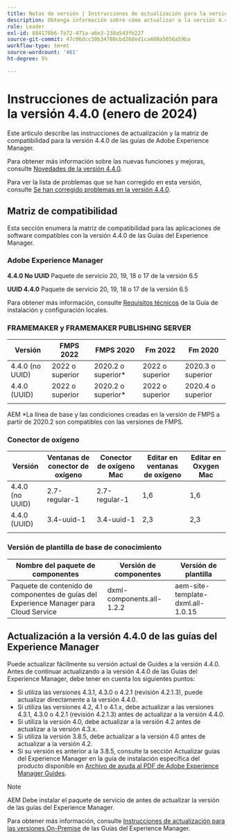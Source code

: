 ```yaml
---
title: Notas de versión | Instrucciones de actualización para la versión 4.4.0 de las Guías de Adobe Experience Manager
description: Obtenga información sobre cómo actualizar a la versión 4.4.0 de las guías de Adobe Experience Manager
role: Leader
exl-id: 884178b6-7a72-471a-a6e3-238a543fb227
source-git-commit: 47c06dcc30b34780cbd26ded1ca400a5056a59ba
workflow-type: tm+mt
source-wordcount: '461'
ht-degree: 5%

---
```


# Instrucciones de actualización para la versión 4.4.0 (enero de 2024)

Este artículo describe las instrucciones de actualización y la matriz de compatibilidad para la versión 4.4.0 de las guías de Adobe Experience Manager.

Para obtener más información sobre las nuevas funciones y mejoras, consulte [Novedades de la versión 4.4.0](../release-info/whats-new-4-4.md).

Para ver la lista de problemas que se han corregido en esta versión, consulte [Se han corregido problemas en la versión 4.4.0](../release-info/fixed-issues-4-4.md).




## Matriz de compatibilidad

Esta sección enumera la matriz de compatibilidad para las aplicaciones de software compatibles con la versión 4.4.0 de las Guías del Experience Manager.

### Adobe Experience Manager

**4.4.0 No UUID**
Paquete de servicio 20, 19, 18 o 17 de la versión 6.5

**UUID 4.4.0**
Paquete de servicio 20, 19, 18 o 17 de la versión 6.5


Para obtener más información, consulte [Requisitos técnicos](../install-guide/download-install-technical-requirements.md) de la Guía de instalación y configuración locales.

### FRAMEMAKER y FRAMEMAKER PUBLISHING SERVER

| Versión | FMPS 2022 | FMPS 2020 | Fm 2022 | Fm 2020 |
| --- | --- | --- | --- | --- |
| 4.4.0 (no UUID) | 2022 o superior | 2020.2 o superior* | 2022 o superior | 2020.3 o superior |
| 4.4.0 (UUID) | 2022 o superior | 2020.2 o superior* | 2022 o superior | 2020.4 o superior |
| | | | |

AEM *La línea de base y las condiciones creadas en la versión de FMPS a partir de 2020.2 son compatibles con las versiones de FMPS.

### Conector de oxígeno

| Versión | Ventanas de conector de oxígeno | Conector de oxígeno Mac | Editar en ventanas de oxígeno | Editar en Oxygen Mac |
| --- | --- | --- |--- |--- |
| 4.4.0 (no UUID) | 2.7-regular-1 | 2.7-regular-1 | 1,6 | 1,6 |
| 4.4.0 (UUID) | 3.4-uuid-1 | 3.4-uuid-1 | 2,3 | 2,3 |
|  |  |   |



### Versión de plantilla de base de conocimiento

| Nombre del paquete de componentes | Versión de componentes | Versión de plantilla |
|---|---|---|
| Paquete de contenido de componentes de guías del Experience Manager para Cloud Service | dxml-components.all-1.2.2 | aem-site-template-dxml.all-1.0.15 |



## Actualización a la versión 4.4.0 de las guías del Experience Manager


Puede actualizar fácilmente su versión actual de Guides a la versión 4.4.0. Antes de continuar actualizando a la versión 4.4.0 de las Guías del Experience Manager, debe tener en cuenta los siguientes puntos:


- Si utiliza las versiones 4.3.1, 4.3.0 o 4.2.1 (revisión 4.2.1.3), puede actualizar directamente a la versión 4.4.0.
- Si utiliza las versiones 4.2, 4.1 o 4.1.x, debe actualizar a las versiones 4.3.1, 4.3.0 o 4.2.1 (revisión 4.2.1.3) antes de actualizar a la versión 4.4.0.
- Si utiliza la versión 4.0, debe actualizar a la versión 4.2 antes de actualizar a la versión 4.3.x.
- Si utiliza la versión 3.8.5, debe actualizar a la versión 4.0 antes de actualizar a la versión 4.2.
- Si su versión es anterior a la 3.8.5, consulte la sección Actualizar guías del Experience Manager en la guía de instalación específica del producto disponible en [Archivo de ayuda al PDF de Adobe Experience Manager Guides](https://helpx.adobe.com/xml-documentation-for-experience-manager/archive.html).



>[!NOTE]
>
>AEM Debe instalar el paquete de servicio de antes de actualizar la versión de las guías del Experience Manager.

Para obtener más información, consulte [Instrucciones de actualización para las versiones On-Premise](../install-guide/upgrade-xml-documentation.md) de las Guías del Experience Manager.
